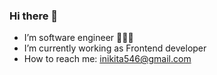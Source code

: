 ### Hi there 👋

- I’m software engineer 🚀🧑‍🚀
- I’m currently working as Frontend developer 
- How to reach me: inikita546@gmail.com




